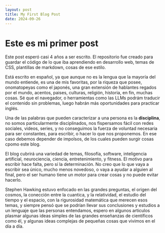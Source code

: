 ```yaml
---
layout: post
title: My First Blog Post
date: 2024-09-26
---
```


# Este es mi primer post

Este post esperó casi 4 años a ser escrito. El repositorio fue creado para guardar el código de lo que iba aprendiendo en desarrollo web, temas de CSS, plantillas de markdown, cosas de ese estilo. 

Está escrito en español, ya que aunque no es la lengua que la mayoría del mundo entiende, es una de mis favoritas, por la riqueza que posee, onomatopeyas como el japonés, una gran extensión de hablantes regados por el mundo, acentos, paises, culturas, religión, historia, en fin, muchas cosas. Sé que el navegador, o herramientas como las LLMs podrám traducir el contenido sin problemas, luego habrán más oportunidades para practicar inglés.

Una de las palabras que pueden caracterizar a una persona es la **disciplina**, no somos particularmente disciplinados, nos fispersamos fácil con redes sociales, videos, series, y no conseguimos la fuerza de voluntad necesaria para ser constantes, para escribir, o hacer lo que nos proponemos. En ese caso debemos depender de impolsos, de los cuales pueden surgir cosas cpomo este blog.

El blog cubrirá una variedad de temas, filosofía, software, inteligencia artificial, neurociencia, ciencia, entretenimiento, y fitness. El motivo para escribir hace falta, pero sí la determinación. No creo que lo que vaya a escribir sea único, mucho menos novedoso, o vaya a ayudar a alguien al final, pero el ser humano tiene un motor para crear cosas y no puede evitar hacerlo.

Stephen Hawking estuvo enfocado en las grandes preguntas, el origen del cosmos, la conección entre la cuantica, y la relatividad, el estudio del tiempo y el espacio, con la rigurosidad matemática que merecen esos temas, y siempre pensó que se podrían llevar sus conclusiones y estudios a un lenguaje que las personas entendamos, espero en algunos articulos plasmar algunas ideas simples de las grandes enseñanzas de científicos como él, y algunas ideas complejas de pequeñas cosas que vivimos en el día a día.
